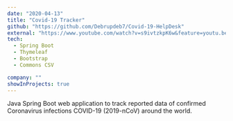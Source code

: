 ```yaml
---
date: "2020-04-13"
title: "Covid-19 Tracker"
github: "https://github.com/Debrupdeb7/Covid-19-HelpDesk"
external: "https://www.youtube.com/watch?v=s9ivtzkpK6w&feature=youtu.be"
tech:
  - Spring Boot
  - Thymeleaf
  - Bootstrap
  - Commons CSV

company: ""
showInProjects: true
---
```


Java Spring Boot web application to track reported data of confirmed Coronavirus infections COVID-19 (2019-nCoV) around the world.

